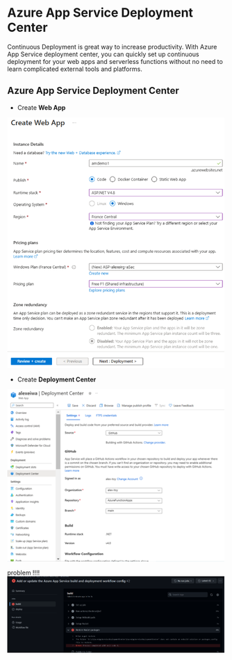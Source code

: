 # Azure App Service Deployment Center

Continuous Deployment is great way to increase productivity. With Azure App Service deployment center, you can quickly set up continuous deployment for your web apps and serverless functions without no need to learn complicated external tools and platforms.



## Azure App Service Deployment Center

- Create **Web App**
<img src="/pictures/web_app.png" title="web app"  width="500">

- Create **Deployment Center**
<img src="/pictures/deployment_center.png" title="deployment center"  width="500">



problem !!!!
<img src="/pictures/problem.png" title="problem"  width="500">
